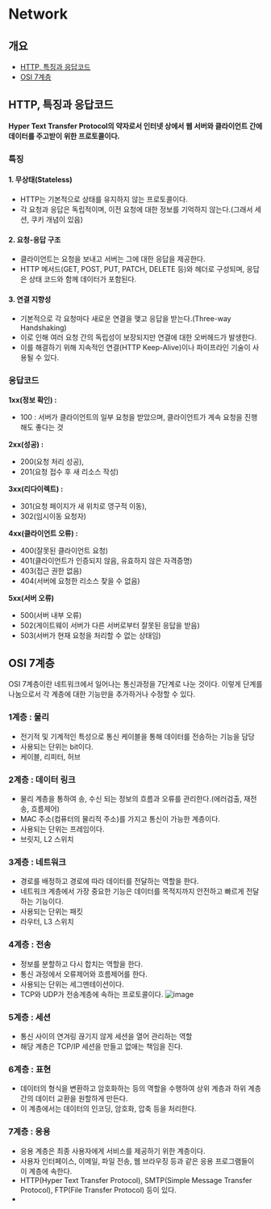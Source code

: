 # Network
## 개요
- [HTTP, 특징과 응답코드](https://github.com/StartDeveloperKim/TIL/blob/main/Network.md#http--%ED%8A%B9%EC%A7%95%EA%B3%BC-%EC%9D%91%EB%8B%B5%EC%BD%94%EB%93%9C)
- [OSI 7계층](#osi-7계층)
## HTTP,  특징과 응답코드
 **Hyper Text Transfer Protocol의 약자로서 인터넷 상에서 웹 서버와 클라이언트 간에 데이터를 주고받이 위한 프로토콜이다.**
 ### 특징
 #### 1. 무상태(Stateless)
 - HTTP는 기본적으로 상태를 유지하지 않는 프로토콜이다.
 - 각 요청과 응답은 독립적이며, 이전 요청에 대한 정보를 기억하지 않는다.(그래서 세션, 쿠키 개념이 있음)
 #### 2. 요청-응답 구조
 - 클라이언트는 요청을 보내고 서버는 그에 대한 응답을 제공한다.
 - HTTP 메서드(GET, POST, PUT, PATCH, DELETE 등)와 헤더로 구성되며, 응답은 상태 코드와 함께 데이터가 포함된다.
 #### 3. 연결 지향성
 - 기본적으로 각 요청마다 새로운 연결을 맺고 응답을 받는다.(Three-way Handshaking)
 - 이로 인해 여러 요청 간의 독립성이 보장되지만 연결에 대한 오버헤드가 발생한다.
 - 이를 해결하기 위해 지속적인 연결(HTTP Keep-Alive)이나 파이프라인 기술이 사용될 수 있다.
 ### 응답코드
 **1xx(정보 확인) :** 
   -  100 : 서버가 클라이언트의 일부 요청을 받았으며, 클라이언트가 계속 요청을 진행해도 좋다는 것

**2xx(성공) :** 
   - 200(요청 처리 성공),
   - 201(요청 접수 후 새 리소스 작성)

  **3xx(리다이렉트) :** 
  - 301(요청 페이지가 새 위치로 영구적 이동), 
  - 302(임시이동 요청자)

  **4xx(클라이언트 오류) :** 
  - 400(잘못된 클라이언트 요청)
  - 401(클라이언트가 인증되지 않음, 유효하지 않은 자격증명)
  - 403(접근 권한 없음)
  - 404(서버에 요청한 리소스 찾을 수 없음)
  
  **5xx(서버 오류)**
  - 500(서버 내부 오류)
  - 502(게이트웨이 서버가 다른 서버로부터 잘못된 응답을 받음)
  - 503(서버가 현재 요청을 처리할 수 없는 상태임)

## OSI 7계층
OSI 7계층이란 네트워크에서 일어나는 통신과정을 7단계로 나눈 것이다.
이렇게 단계를 나눔으로서 각 계층에 대한 기능만을 추가하거나 수정할 수 있다.
### 1계층 : 물리
 - 전기적 및 기계적인 특성으로 통신 케이블을 통해 데이터를 전송하는 기능을 담당
 - 사용되는 단위는 bit이다.
 - 케이블, 리피터, 허브
### 2계층 : 데이터 링크
 - 물리 계층을 통하여 송, 수신 되는 정보의 흐름과 오류를 관리한다.(에러검출, 재전송, 흐름제어)
 - MAC 주소(컴퓨터의 물리적 주소)를 가지고 통신이 가능한 계층이다.
 - 사용되는 단위는 프레임이다.
 - 브릿지, L2 스위치
### 3계층 : 네트워크
 - 경로를 배정하고 경로에 따라 데이터를 전달하는 역할을 한다.
 - 네트워크 계층에서 가장 중요한 기능은 데이터를 목적지까지 안전하고 빠르게 전달하는 기능이다.
 - 사용되는 단위는 패킷
 - 라우터, L3 스위치
### 4계층 : 전송
 - 정보를 분할하고 다시 합치는 역할을 한다.
 - 통신 과정에서 오류제어와 흐름제어를 한다.
 - 사용되는 단위는 세그멘테이션이다.
 - TCP와 UDP가 전송계층에 속하는 프로토콜이다.
![image](https://github.com/StartDeveloperKim/TIL/assets/97887047/dd9c0cb7-9dc7-4a64-a855-38c90052ad0a)
### 5계층 : 세션
 - 통신 사이의 연겨링 끊기지 않게 세션을 열어 관리하는 역할
 - 해당 계층은 TCP/IP 세션을 만들고 없애는 책임을 진다.
### 6계층 : 표현 
 - 데이터의 형식을 변환하고 암호화하는 등의 역할을 수행하여 상위 계층과 하위 계층간의 데이터 교환을 원할하게 만든다.
 - 이 계층에서는 데이터의 인코딩, 암호화, 압축 등을 처리한다.
### 7계층 : 응용
 - 응용 계층은 최종 사용자에게 서비스를 제공하기 위한 계층이다.
 - 사용자 인터페이스, 이메일, 파일 전송, 웹 브라우징 등과 같은 응용 프로그램들이 이 계층에 속한다.
 - HTTP(Hyper Text Transfer Protocol), SMTP(Simple Message Transfer Protocol), FTP(File Transfer Protocol) 등이 있다.
 - 
